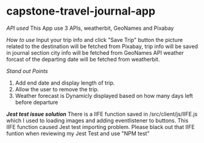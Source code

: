 # capstone-travel-journal-app

*API used*
This App use 3 APIs, weatherbit, GeoNames and Pixabay

*How to use*
Input your trip info and click "Save Trip" button
the picture related to the destination will be fetched from Pixabay,
trip info will be saved in journal section
city info will be fetched from GeoNames API
weather forcast of the departing date will be fetched from weatherbit.

*Stand out Points*
1. Add end date and display length of trip.
2. Allow the user to remove the trip.
3. Weather forecast is Dynamicly displayed based on how many days left before departure

***Jest test issue solution***
There is a IIFE function saved in /src/client/js/IIFE.js which I used to loading images and adding eventlistener to buttons. This IIFE function caused Jest test importing problem. Please black out that IIFE funtion when reviewing my Jest Test and use "NPM test"